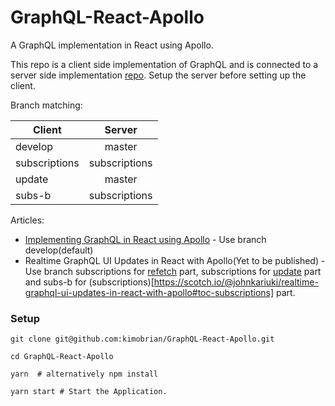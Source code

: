 # GraphQL-React-Apollo
A GraphQL implementation in React using Apollo.

This repo is a client side implementation of GraphQL and is connected to a server side implementation [repo](https://github.com/kimobrian/GraphQL-Express). Setup the server before setting up the client.

Branch matching:

| Client   |      Server      |
|----------|:-------------:|
| develop |  master |
| subscriptions |    subscriptions   |
| update | master |
| subs-b <For subscriptions part in article> | subscriptions |

Articles:
- [Implementing GraphQL in React using Apollo](https://scotch.io/tutorials/implementing-graphql-in-react-using-apollo) - Use branch develop(default)
- Realtime GraphQL UI Updates in React with Apollo(Yet to be published) - Use branch subscriptions for [refetch](https://scotch.io/@johnkariuki/realtime-graphql-ui-updates-in-react-with-apollo#toc-refetch) part, subscriptions for [update](https://scotch.io/@johnkariuki/realtime-graphql-ui-updates-in-react-with-apollo#toc-updating-the-store) part and subs-b for (subscriptions)[https://scotch.io/@johnkariuki/realtime-graphql-ui-updates-in-react-with-apollo#toc-subscriptions] part.
### Setup

```
git clone git@github.com:kimobrian/GraphQL-React-Apollo.git

cd GraphQL-React-Apollo

yarn  # alternatively npm install

yarn start # Start the Application.

```
